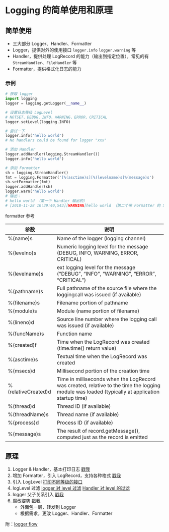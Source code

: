 # Logging 的简单使用和原理
## 简单使用
- 三大部分 Logger、Handler、Formatter
- Logger，提供对外的使用接口 `logger.info` `logger.warning` 等
- Handler，提供处理 LogRecord 的能力（输出到指定位置），常见的有 `StreamHandler`、`FileHandler` 等
- Formatter，提供格式化日志的能力

### 示例
```python
# 获取 logger
import logging
logger = logging.getLogger(__name__)

# 设置日志等级 LogLevel
# NOTSET、DEBUG、INFO、WARNING、ERROR、CRITICAL
logger.setLevel(logging.INFO)

# 尝试一下
logger.info('hello world')
# No handlers could be found for logger "xxx"

# 添加 Handler
logger.addHandler(logging.StreamHandler())
logger.info('hello world')

# 添加 Formatter
sh = logging.StreamHandler()
fmt = logging.Formatter('[%(asctime)s][%(levelname)s]%(message)s')
sh.setFormatter(fmt)
logger.addHandler(sh)
logger.warn('hello world')
# 输出：
# hello world （第一个 Handler 输出的）
# [2018-11-28 10:39:40,543][WARNING]hello world （第二个带 Formatter 的 StreamHandler 输出的）
```

formatter 参考


参数 | 说明
--- | ---
%(name)s | Name of the logger (logging channel)
%(levelno)s | Numeric logging level for the message (DEBUG, INFO, WARNING, ERROR, CRITICAL)
%(levelname)s | ext logging level for the message (“DEBUG”, “INFO”, “WARNING”, “ERROR”, “CRITICAL”)
%(pathname)s | Full pathname of the source file where the loggingcall was issued (if available)
%(filename)s | Filename portion of pathname
%(module)s | Module (name portion of filename)
%(lineno)d | Source line number where the logging call was issued (if available)
%(funcName)s | Function name
%(created)f | Time when the LogRecord was created (time.time() return value)
%(asctime)s | Textual time when the LogRecord was created
%(msecs)d | Millisecond portion of the creation time
%(relativeCreated)d | Time in milliseconds when the LogRecord was created, relative to the time the logging module was loaded (typically at application startup time)
%(thread)d | Thread ID (if available)
%(threadName)s | Thread name (if available)
%(process)d | Process ID (if available)
%(message)s | The result of record.getMessage(), computed just as the record is emitted

## 原理
1. Logger & Handler，基本打印日志 [戳我](https://git.meideng.net/lorry/topic1129-logging/commit/b80857f6f232fdb99a349d4c54a6a6bed95f7ccd)
2. 增加 Formatter，引入 LogRecord，支持各种格式 [戳我](https://git.meideng.net/lorry/topic1129-logging/commit/e634d014b304a487b2650326b24a7e006f582355)
3. 引入 LogLevel [打印不同等级的接口](https://git.meideng.net/lorry/topic1129-logging/commit/dfa03f72ed6c5de107c1b6e45187b9a1819580ec)
4. logLevel 过滤 [logger 对 level 过滤](https://git.meideng.net/lorry/topic1129-logging/commit/668dee9819ea02278d14d637e71aece46f36b595) [Handler 对 level 的过滤](https://git.meideng.net/lorry/topic1129-logging/commit/ad5855e40d4d7b255a42e4b5a6f006c630a8f252)
5. logger 父子关系引入 [戳我](https://git.meideng.net/lorry/topic1129-logging/commit/b4ddaa14f95fdff6da67703af9f46a3bbc7dcf83)
6. 魔改姿势 [戳我](https://git.meideng.net/lorry/topic1129-logging/commit/5c265c654846bd96eff8911eddf4ae1d6442d0d4)
	- 外面包一层，转发到 Logger
	- 根据需求，更改 Logger、Handler、Formatter


附：[logger flow](https://upload-images.jianshu.io/upload_images/477558-a099cc71d0a4c453.png?imageMogr2/auto-orient/)